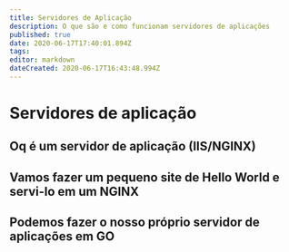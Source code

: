 ```yaml
---
title: Servidores de Aplicação
description: O que são e como funcionam servidores de aplicações
published: true
date: 2020-06-17T17:40:01.894Z
tags: 
editor: markdown
dateCreated: 2020-06-17T16:43:48.994Z
---
```


# Servidores de aplicação
## Oq é um servidor de aplicação (IIS/NGINX)
## Vamos fazer um pequeno site de Hello World e servi-lo em um NGINX
## Podemos fazer o nosso próprio servidor de aplicações em GO